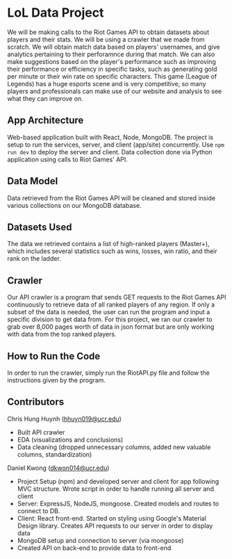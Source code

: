 ﻿# LoL Data Project 
We will be making calls to the Riot Games API to obtain datasets about players and their stats. We will be using a crawler that we made from scratch. We will obtain match data based on players' usernames, and give analytics pertaining to their perforamnce during that match. We can also make suggestions based on the player's performance such as improving their performance or efficiency in specific tasks, such as generating gold per minute or their win rate on specific characters. This game (League of Legends) has a huge esports scene and is very competitive, so many players and professionals can make use of our website and analysis to see what they can improve on.

## **App Architecture**

Web-based application built with React, Node, MongoDB. The project is setup to run the services, server, and client (app/site) concurrently. Use `npm run dev` to deploy the server and client. Data collection done via Python application using calls to Riot Games' API.

## **Data Model**

Data retrieved from the Riot Games API will be cleaned and stored inside various collections on our MongoDB database.

## **Datasets Used**

The data we retrieved contains a list of high-ranked players (Master+), which includes several statistics such as wins, losses, win ratio, and their rank on the ladder.

## **Crawler**

Our API crawler is a program that sends GET requests to the Riot Games API continuously to retrieve data of all ranked players of any region. If only a subset of the data is needed, the user can run the program and input a specific division to get data from. For this project, we ran our crawler to grab over 8,000 pages worth of data in json format but are only working with data from the top ranked players.

## **How to Run the Code**

In order to run the crawler, simply run the RiotAPI.py file and follow the instructions given by the program.

## **Contributors**

Chris Hung Huynh (hhuyn019@ucr.edu)
+ Built API crawler
+ EDA (visualizations and conclusions)
+ Data cleaning (dropped unnecessary columns, added new valuable columns, standardization)


Daniel Kwong (dkwon014@ucr.edu)
+ Project Setup (npm) and developed server and client for app following MVC structure. Wrote script in order to handle running all server and client
+ Server: ExpressJS, NodeJS, mongoose. Created models and routes to connect to DB.
+ Client: React front-end. Started on styling using Google's Material Design library. Creates API requests to our server in order to display data
+ MongoDB setup and connection to server (via mongoose)
+ Created API on back-end to provide data to front-end
